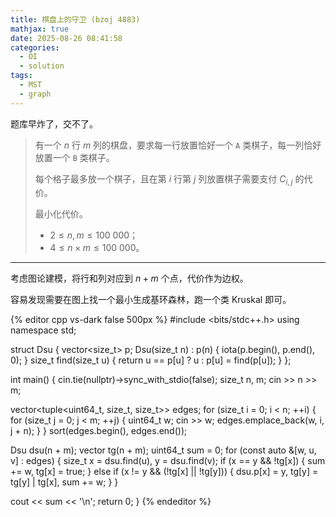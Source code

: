 ```yaml
---
title: 棋盘上的守卫 (bzoj 4883)
mathjax: true
date: 2025-08-26 08:41:58
categories:
  - OI
  - solution
tags:
  - MST
  - graph
---
```


题库早炸了，交不了。

> 有一个 $n$ 行 $m$ 列的棋盘，要求每一行放置恰好一个 $\mathtt{A}$ 类棋子，每一列恰好放置一个 $\mathtt{B}$ 类棋子。
> 
> 每个格子最多放一个棋子，且在第 $i$ 行第 $j$ 列放置棋子需要支付 $C_{i,j}$ 的代价。
>
> 最小化代价。
>
> + $2\leqslant n, m\leqslant 100\ 000$；
> + $4\leqslant n\times m\leqslant 100\ 000$。

<!-- more -->

---

考虑图论建模，将行和列对应到 $n+m$ 个点，代价作为边权。

容易发现需要在图上找一个最小生成基环森林，跑一个类 Kruskal 即可。

{% editor cpp vs-dark false 500px %}
#include <bits/stdc++.h>
using namespace std;

struct Dsu {
  vector<size_t> p;
  Dsu(size_t n) : p(n) { iota(p.begin(), p.end(), 0); }
  size_t find(size_t u) { return u == p[u] ? u : p[u] = find(p[u]); }
};

int main() {
  cin.tie(nullptr)->sync_with_stdio(false);
  size_t n, m;
  cin >> n >> m;

  vector<tuple<uint64_t, size_t, size_t>> edges;
  for (size_t i = 0; i < n; ++i) {
    for (size_t j = 0; j < m; ++j) {
      uint64_t w;
      cin >> w;
      edges.emplace_back(w, i, j + n);
    }
  }
  sort(edges.begin(), edges.end());

  Dsu dsu(n + m);
  vector<bool> tg(n + m);
  uint64_t sum = 0;
  for (const auto &[w, u, v] : edges) {
    size_t x = dsu.find(u), y = dsu.find(v);
    if (x == y && !tg[x]) {
      sum += w, tg[x] = true;
    } else if (x != y && (!tg[x] || !tg[y])) {
      dsu.p[x] = y, tg[y] = tg[y] | tg[x], sum += w;
    }
  }

  cout << sum << '\n';
  return 0;
}
{% endeditor %}